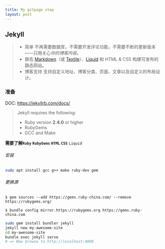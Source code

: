 ```yaml
---
title: My gitpage step
layout: post
---
```


## Jekyll

> * 简单 不再需要数据库，不需要开发评论功能，不需要不断的更新版本——只用关心*你的博客内容*。
> * 静态 [Markdown](http://daringfireball.net/projects/markdown/)（或 [Textile](http://redcloth.org/textile/)）、[Liquid](https://github.com/Shopify/liquid/wiki) 和 HTML & CSS 构建可发布的静态网站。
> * 博客支持 支持自定义地址、博客分类、页面、文章以及自定义的布局设计。

### 准备

DOC: <https://jekyllrb.com/docs/>

> Jekyll requires the following:
>
> - Ruby version **2.4.0** or higher
> - RubyGems
> - GCC and Make

**需要了解`Ruby` `RubyGems` `HTML` `CSS`** `Liquid`

###### 安装

```bash
sudo apt install gcc g++ make ruby-dev gem 
```

###### 更换源

`$ gem sources --add https://gems.ruby-china.com/ --remove https://rubygems.org/`

`$ bundle config mirror.https://rubygems.org https://gems.ruby-china.com`

```bash
sudo gem install bundler jekyll
jekyll new my-awesome-site
cd my-awesome-site
bundle exec jekyll serve
# => Now browse to http://localhost:4000
```


